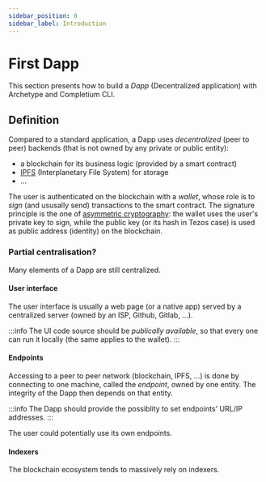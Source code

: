 ```yaml
---
sidebar_position: 0
sidebar_label: Introduction
---
```


# First Dapp

This section presents how to build a *Dapp* (Decentralized application) with Archetype and Completium CLI.

## Definition

Compared to a standard application, a Dapp uses *decentralized* (peer to peer) backends (that is not owned by any private or public entity):
* a blockchain for its business logic (provided by a smart contract)
* [IPFS](https://en.wikipedia.org/wiki/InterPlanetary_File_System) (Interplanetary File System) for storage
* ...

The user is authenticated on the blockchain with a *wallet*, whose role is to *sign* (and ususally send) transactions to the smart contract. The signature principle is the one of [asymmetric cryptography](https://en.wikipedia.org/wiki/Public-key_cryptography): the wallet uses the user's private key to sign, while the public key (or its hash in Tezos case) is used as public address (identity) on the blockchain.

### Partial centralisation?

Many elements of a Dapp are still centralized.

#### User interface
The user interface is usually a web page (or a native app) served by a centralized server (owned by an ISP, Github, Gitlab, ...).

:::info
The UI code source should be *publically available*, so that every one can run it locally (the same applies to the wallet).
:::

#### Endpoints

Accessing to a peer to peer network (blockchain, IPFS, ...) is done by connecting to one machine, called the *endpoint*, owned by one entity. The integrity of the Dapp then depends on that entity.

:::info
The Dapp should provide the possiblity to set endpoints' URL/IP addresses.
:::

The user could potentially use its own endpoints.

#### Indexers

The blockchain ecosystem tends to massively rely on indexers.

